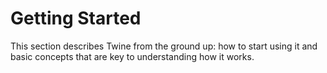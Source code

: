 # Getting Started

This section describes Twine from the ground up: how to start using it and basic
concepts that are key to understanding how it works.

